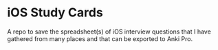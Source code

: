 # iOS Study Cards
A repo to save the spreadsheet(s) of iOS interview questions that I have gathered from many places and that can be exported to Anki Pro.
